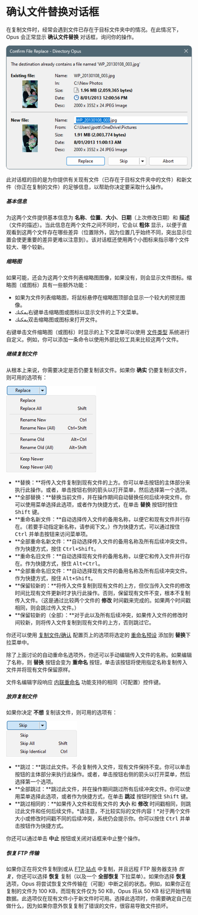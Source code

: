# 确认文件替换对话框

在复制文件时，经常会遇到文件已存在于目标文件夹中的情况。在此情况下，Opus 会正常显示 **确认文件替换** 对话框，询问你的操作。

![](/Manual/images/media/13/file_replace.png)

此对话框的目的是为你提供有关现有文件（已存在于目标文件夹中的文件）和新文件（你正在复制的文件）的足够信息，以帮助你决定要采取什么操作。

##### 基本信息

为这两个文件提供基本信息为 **名称**、**位置**、**大小**、**日期**（上次修改日期）和 **描述**（文件的描述）。当此信息在两个文件之间不同时，它会以 **粗体** 显示，以便于直观看到这两个文件存在哪些差异（位置除外，因为位置几乎始终不同，突出显示位置会使更重要的差异更难以注意到）。该对话框还使用两个小图标来指示哪个文件较大、哪个较新。

##### 缩略图

如果可能，还会为这两个文件列表缩略图图像，如果没有，则会显示文件图标。缩略图（或图标）具有一些额外功能：

- 如果为文件列表缩略图，将鼠标悬停在缩略图顶部会显示一个较大的预览图像。
-  يمكنك右键单击缩略图或图标以显示文件的上下文菜单。
-  يمكنك双击缩略图或图标来打开文件。

右键单击文件缩略图（或图标）时显示的上下文菜单可以使用 [文件类型](/Manual/file_types/README.zh.md) 系统进行自定义。例如，你可以添加一条命令以使用外部比较工具来比较这两个文件。

##### 继续复制文件

从根本上来说，你需要决定是否仍要复制该文件。如果你 **确实** 仍要复制该文件，则可用的选项有：

![](/Manual/images/media/13/replace_-_replace.png)

- **替换：**将传入文件复制到现有文件的上方。你可以单击按钮的主体部分来执行此操作。或者，单击按钮右侧的箭头以打开菜单，然后选择第一个选项。
- **全部替换：**替换当前文件，并在操作期间自动替换任何后续冲突文件。你可以使用菜单选择此选项，或者作为快捷方式，在单击 **替换** 按钮时按住 <kbd>Shift</kbd> 键。
- **重命名新文件：**自动选择传入文件的备用名称，以便它和现有文件并行存在。（若要手动指定新名称，请参阅下文。）作为快捷方式，可以通过按住 <kbd>Ctrl</kbd> 并单击按钮来访问菜单项。
- **全部重命名新文件：**自动选择传入文件的备用名称及所有后续冲突文件。作为快捷方式，按住 <kbd>Ctrl+Shift</kbd>。
- **重命名旧文件：**自动选择现有文件的备用名称，以便它和传入文件并行存在。作为快捷方式，按住 <kbd>Alt+Ctrl</kbd>。
- **全部重命名旧文件：**自动选择现有文件的备用名称及所有后续冲突文件。作为快捷方式，按住 <kbd>Alt+Shift</kbd>。
- **保留较新的：**将传入文件复制到现有文件的上方，但仅当传入文件的修改时间比现有文件更新时才执行此操作。否则，保留现有文件不变，根本不复制传入文件。（这是通过比较两个文件的 **修改** 时间戳来完成的。如果两个时间戳相同，则会跳过传入文件。）
- **保留较新的（全部）：**对于此以及所有后续冲突，如果传入文件的修改时间较新，则将传入文件复制到现有文件的上方，否则跳过它。

你还可以使用 [复制文件/确认](/Manual/preferences/preferences_categories/file_operations/copying_files/confirmation.zh.md) 配置页上的选项将选定的 [重命名预设](/Manual/file_operations/renaming_files/advanced_rename/rename_presets.zh.md) 添加到 **替换**下拉菜单中。

除了上面讨论的自动重命名选项外，你还可以手动编辑传入文件的名称。如果编辑了名称，则 **替换** 按钮会变为 **重命名** 按钮，单击该按钮将使用指定名称复制传入文件并将现有文件保留原样。

文件名编辑字段响应 [内联重命名](../renaming_files/inline_rename.zh.md) 功能支持的相同（可配置）控件键。

##### 放弃复制文件

如果你决定 **不想** 复制该文件，则可用的选项有：

![](/Manual/images/media/13/replace_-_skip.png)

- **跳过：**跳过此文件。不会复制传入文件，现有文件保持不变。你可以单击按钮的主体部分来执行此操作。或者，单击按钮右侧的箭头以打开菜单，然后选择第一个选项。
- **全部跳过：**跳过此文件，并在操作期间跳过所有后续冲突文件。你可以使用菜单选择此选项，或者作为快捷方式，在单击 **跳过** 按钮时按住 <kbd>Shift</kbd> 键。
- **跳过相同的：**如果传入文件和现有文件的 **大小** 和 **修改** 时间戳相同，则跳过此文件和任何后续文件。*请注意，不比较实际的文件内容！*对于两个文件大小或修改时间戳不同的后续冲突，系统仍会提示你。你可以按住 <kbd>Ctrl</kbd> 并单击按钮作为快捷方式。

你还可以通过单击 **中止** 按钮或关闭对话框来中止整个操作。

##### 恢复 FTP 传输

如果你正在将文件复制到或从 [FTP 站点](/Manual/ftp/README.zh.md) 中复制，并且远程 FTP 服务器支持 *恢复*，你还可以选择 **恢复** 复制（以及一个 **全部恢复** 下拉菜单）。如果你选择 **恢复** 选项，Opus 将尝试恢复文件传输在（可能）中断之前的状态。例如，如果你正在复制的文件为 100 KB，而现有文件仅为 50 KB，Opus 将从 50 KB 标记开始传输数据。此选项仅在现有文件小于新文件时可用。选择此选项时，你需要确定自己在做什么，因为如果你意外恢复复制了错误的文件，很容易导致文件损坏。